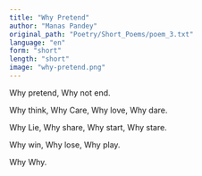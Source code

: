 ```yaml
---
title: "Why Pretend"
author: "Manas Pandey"
original_path: "Poetry/Short_Poems/poem_3.txt"
language: "en"
form: "short"
length: "short"
image: "why-pretend.png"
---
```

Why pretend,
Why not end.


Why think,
Why Care,
Why love,
Why dare.


Why Lie,
Why share,
Why start,
Why stare.


Why win,
Why lose,
Why play.


Why Why.